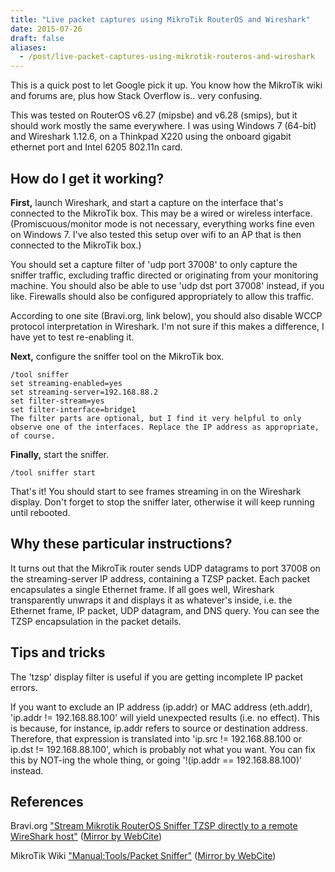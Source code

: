 ```yaml
---
title: "Live packet captures using MikroTik RouterOS and Wireshark"
date: 2015-07-26
draft: false
aliases:
  - /post/live-packet-captures-using-mikrotik-routeros-and-wireshark
---
```


This is a quick post to let Google pick it up. You know how the MikroTik wiki and forums are, plus how Stack Overflow is.. very confusing.

This was tested on RouterOS v6.27 (mipsbe) and v6.28 (smips), but it should work mostly the same everywhere. I was using Windows 7 (64-bit) and Wireshark 1.12.6, on a Thinkpad X220 using the onboard gigabit ethernet port and Intel 6205 802.11n card.

## How do I get it working?
**First,** launch Wireshark, and start a capture on the interface that's connected to the MikroTik box. This may be a wired or wireless interface. (Promiscuous/monitor mode is not necessary, everything works fine even on Windows 7. I've also tested this setup over wifi to an AP that is then connected to the MikroTik box.)

You should set a capture filter of 'udp port 37008' to only capture the sniffer traffic, excluding traffic directed or originating from your monitoring machine. You should also be able to use 'udp dst port 37008' instead, if you like. Firewalls should also be configured appropriately to allow this traffic.

According to one site (Bravi.org, link below), you should also disable WCCP protocol interpretation in Wireshark. I'm not sure if this makes a difference, I have yet to test re-enabling it.

**Next,** configure the sniffer tool on the MikroTik box.

```
/tool sniffer
set streaming-enabled=yes
set streaming-server=192.168.88.2
set filter-stream=yes
set filter-interface=bridge1
The filter parts are optional, but I find it very helpful to only observe one of the interfaces. Replace the IP address as appropriate, of course.
```

**Finally,** start the sniffer.

```
/tool sniffer start
```

That's it! You should start to see frames streaming in on the Wireshark display. Don't forget to stop the sniffer later, otherwise it will keep running until rebooted.

## Why these particular instructions?
It turns out that the MikroTik router sends UDP datagrams to port 37008 on the streaming-server IP address, containing a TZSP packet. Each packet encapsulates a single Ethernet frame. If all goes well, Wireshark transparently unwraps it and displays it as whatever's inside, i.e. the Ethernet frame, IP packet, UDP datagram, and DNS query. You can see the TZSP encapsulation in the packet details.

## Tips and tricks
The 'tzsp' display filter is useful if you are getting incomplete IP packet errors.

If you want to exclude an IP address (ip.addr) or MAC address (eth.addr), 'ip.addr != 192.168.88.100' will yield unexpected results (i.e. no effect). This is because, for instance, ip.addr refers to source or destination address. Therefore, that expression is translated into 'ip.src != 192.168.88.100 or ip.dst != 192.168.88.100', which is probably not what you want. You can fix this by NOT-ing the whole thing, or going '!(ip.addr == 192.168.88.100)' instead.

## References
Bravi.org ["Stream Mikrotik RouterOS Sniffer TZSP directly to a remote WireShark host"](https://blog.bravi.org/?p=768) ([Mirror by WebCite](http://www.webcitation.org/6aI16Xs59))

MikroTik Wiki ["Manual:Tools/Packet Sniffer"](http://wiki.mikrotik.com/index.php?title=Manual:Tools/Packet_Sniffer&oldid=23105) ([Mirror by WebCite](http://www.webcitation.org/6aI1Vkzih))
